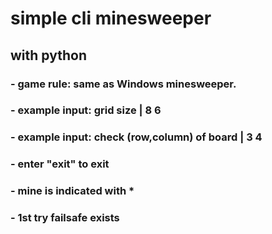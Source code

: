 # simple cli minesweeper
## with python
### - game rule: same as Windows minesweeper.
### - example input: grid size | 8 6
### - example input: check (row,column) of board | 3 4
### - enter "exit" to exit
### - mine is indicated with *
### - 1st try failsafe exists